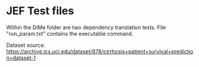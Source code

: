 # JEF Test files

Within the DiMe folder are two dependency translation tests. File "run_param.txt" contains the executable command.

Dataset source: https://archive.ics.uci.edu/dataset/878/cirrhosis+patient+survival+prediction+dataset-1